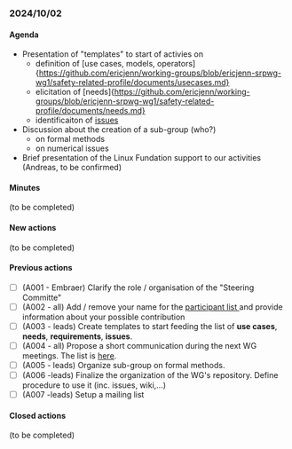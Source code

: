 ### 2024/10/02
#### Agenda
- Presentation of "templates" to start of activies on
    - definition of [use cases, models, operators]{https://github.com/ericjenn/working-groups/blob/ericjenn-srpwg-wg1/safety-related-profile/documents/usecases.md}
    - elicitation of [needs]{https://github.com/ericjenn/working-groups/blob/ericjenn-srpwg-wg1/safety-related-profile/documents/needs.md}
    - identificaiton of [issues ](https://github.com/ericjenn/working-groups/blob/ericjenn-srpwg-wg1/safety-related-profile/documents/issues.md)
- Discussion about the creation of a sub-group (who?)
    - on formal methods
    - on numerical issues
- Brief presentation of the Linux Fundation support to our activities (Andreas, to be confirmed)

#### Minutes
(to be completed)

#### New actions
(to be completed)

#### Previous actions
- [ ] (A001 - Embraer) Clarify the role / organisation of the "Steering Committe"
- [ ] (A002 - all) Add / remove your name for the [participant list ](https://github.com/ericjenn/working-groups/blob/da1fb275bcbfb32af95fd8ef54589cde0e14f927/safety-related-profile/meetings/team.md) and provide information about your possible contribution
- [ ] (A003 - leads) Create templates to start feeding the list of **use cases**, **needs**, **requirements**, **issues**.
- [ ] (A004 - all) Propose a short communication during the next WG meetings. The list is [here](https://github.com/ericjenn/working-groups/blob/da1fb275bcbfb32af95fd8ef54589cde0e14f927/safety-related-profile/meetings/presentation_proposals.md).
- [ ] (A005 - leads) Organize sub-group on formal methods.
- [ ] (A006 -leads) Finalize the organization of the WG's repository. Define procedure to use it (inc. issues, wiki,...)
- [ ] (A007 -leads) Setup a mailing list

#### Closed actions
(to be completed)
